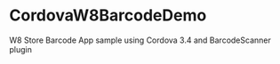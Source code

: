 CordovaW8BarcodeDemo
====================

W8 Store Barcode App sample using Cordova 3.4 and BarcodeScanner plugin
